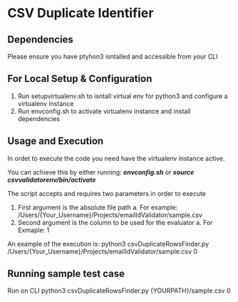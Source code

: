 # CSV Duplicate Identifier

## Dependencies

Please ensure you have ptyhon3 isntalled and accessible from your CLI

## For Local Setup & Configuration

1. Run setupvirtualenv.sh to isntall virtual env for python3 and configure a virtualenv instance
2. Run envconfig.sh to activate virtualenv instance and install dependencies

## Usage and Execution

In ordet to execute the code you need have the virtualenv instance active.

You can achieve this by either running: _**envconfig.sh**_ or _**source csvvalidatorenv/bin/activate**_

The script accepts and requires two parameters in order to execute

1. First argument is the absolute file path
  a. For example: /Users/{Your_Username}/Projects/emailIdValidator/sample.csv
3. Second argument is the column to be used for the evaluator
  a. For Exmaple: 1
  
An example of the execution is: python3 csvDuplicateRowsFinder.py /Users/{Your_Username}/Projects/emailIdValidator/sample.csv 0

## Running sample test case

Run on CLI python3 csvDuplicateRowsFinder.py {YOURPATH}/sample.csv 0
